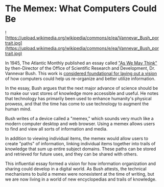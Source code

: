 # The Memex: What Computers Could Be

![https://upload.wikimedia.org/wikipedia/commons/e/ea/Vannevar_Bush_portrait.jpg](https://upload.wikimedia.org/wikipedia/commons/e/ea/Vannevar_Bush_portrait.jpg)

In 1945, The Atlantic Monthly published an essay called ["As We May Think"](http://www.theatlantic.com/magazine/archive/1945/07/as-we-may-think/303881/?single_page=true) by then-Director of the Office of Scientific Research and Development, Dr. Vannevar Bush. This work is [considered foundational for laying out a vision](https://en.wikipedia.org/wiki/As_We_May_Think) of how computers could help us re-organize and better utilize information.

In the essay, Bush argues that the next major advance of science should be to make our vast stores of knowledge more accessible and useful. He notes that technology has primarily been used to enhance humanity's physical prowess, and that the time has come to use technology to augment the human mind.

Bush writes of a device called a "memex," which sounds very much like a modern computer desktop and web browser. Using a memex allows users to find and view all sorts of information and media. 

In addition to viewing individual items, the memex would allow users to create "paths" of information, linking individual items together into trails of knowledge that sum up entire subject domains. These paths can be stored and retrieved for future uses, and they can be shared with others. 

This influential essay formed a vision for how information organization and sharing could develop in a digital world. As Bush attests, the technical mechanisms to build a memex were nonexistent at the time of writing, but we are now living in a world of new encyclopedias and trails of knowledge.